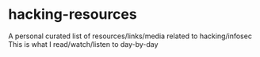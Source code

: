 # hacking-resources

A personal curated list of resources/links/media related to hacking/infosec  
This is what I read/watch/listen to day-by-day





